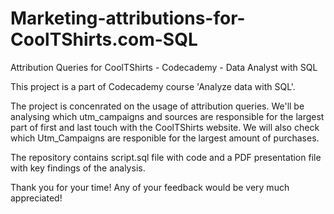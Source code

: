 # Marketing-attributions-for-CoolTShirts.com-SQL

Attribution Queries for CoolTShirts - Codecademy - Data Analyst with SQL


This project is a part of Codecademy course 'Analyze data with SQL'.

The project is concenrated on the usage of attribution queries. We'll be analysing which utm_campaigns and sources are responsible for the largest part of first and last touch with the CoolTShirts website. We will also check which Utm_Campaigns are responible for the largest amount of purchases.

The repository contains script.sql file with code and a PDF presentation file with key findings of the analysis.

Thank you for your time! Any of your feedback would be very much appreciated!

